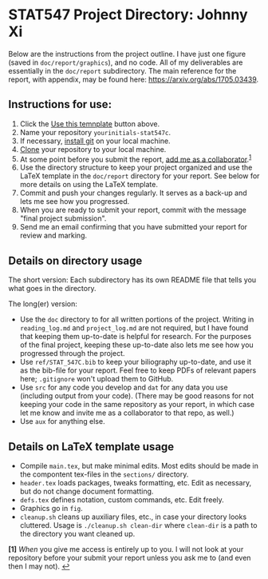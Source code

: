 # STAT547 Project Directory: Johnny Xi

Below are the instructions from the project outline. I have just one figure (saved in `doc/report/graphics`), and no code. All of my deliverables are essentially in the `doc/report` subdirectory. The main reference for the report, with appendix, may be found here: https://arxiv.org/abs/1705.03439. 

## Instructions for use:
1. Click the [Use this temnplate](https://github.com/ben-br/stat-547c-template/generate) button above.
1. Name your repository `yourinitials-stat547c`.
1. If necessary, [install git](https://git-scm.com/book/en/v2/Getting-Started-Installing-Git) on your local machine.
1. [Clone](https://git-scm.com/docs/git-clone) your repository to your local machine.
1. At some point before you submit the report, [add me as a collaborator](https://help.github.com/en/articles/inviting-collaborators-to-a-personal-repository).<sup id="a1">[1](#f1)</sup>
1. Use the directory structure to keep your project organized and use the LaTeX template in the `doc/report` directory for your report. See below for more details on using the LaTeX template.
1. Commit and push your changes regularly. It serves as a back-up and lets me see how you progressed.
1. When you are ready to submit your report, commit with the message "final project submission".
1. Send me an email confirming that you have submitted your report for review and marking.


## Details on directory usage
The short version: Each subdirectory has its own README file that tells you what goes in the directory.

The long(er) version: 
* Use the `doc` directory to for all written portions of the project. Writing in `reading_log.md` and `project_log.md` are not required, but I have found that keeping them up-to-date is helpful for research. For the purposes of the final project, keeping these up-to-date also lets me see how you progressed through the project.
* Use `ref/STAT_547C.bib` to keep your biliography up-to-date, and use it as the bib-file for your report. Feel free to keep PDFs of relevant papers here; `.gitignore` won't upload them to GitHub.
* Use `src` for any code you develop and `dat` for any data you use (including output from your code). (There may be good reasons for not keeping your code in the same repository as your report, in which case let me know and invite me as a collaborator to that repo, as well.)
* Use `aux` for anything else.

## Details on LaTeX template usage
* Compile `main.tex`, but make minimal edits. Most edits should be made in the compontent tex-files in the `sections/` directory.
* `header.tex` loads packages, tweaks formatting, etc. Edit as necessary, but do not change document formatting.
* `defs.tex` defines notation, custom commands, etc. Edit freely.
* Graphics go in `fig`.
* `cleanup.sh` cleans up auxiliary files, etc., in case your directory looks cluttered. Usage is `./cleanup.sh clean-dir` where `clean-dir` is a path to the directory you want cleaned up.


<b id="f1">[1]</b> *When* you give me access is entirely up to you. I will not look at your repository before your submit your report unless you ask me to (and even then I may not). [↩](#a1)
